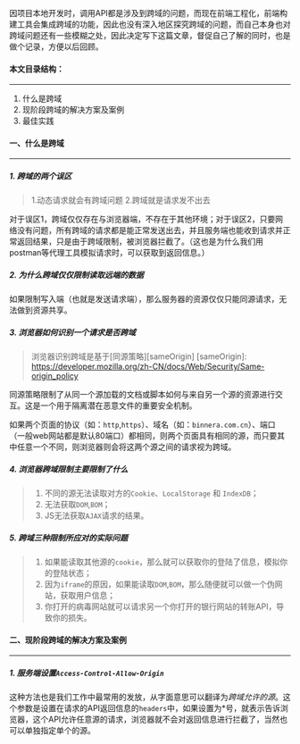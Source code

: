 因项目本地开发时，调用API都是涉及到跨域的问题，而现在前端工程化，前端构建工具会集成跨域的功能，因此也没有深入地区探究跨域的问题，而自己本身也对跨域问题还有一些模糊之处，因此决定写下这篇文章，督促自己了解的同时，也是做个记录，方便以后回顾。

#### 本文目录结构：
---

1. 什么是跨域
2. 现阶段跨域的解决方案及案例
3. 最佳实践

#### 一、什么是跨域
---

##### 1. 跨域的两个误区

> 1.动态请求就会有跨域问题
> 2.跨域就是请求发不出去

对于误区1，跨域仅仅存在与浏览器端，不存在于其他环境；对于误区2，只要网络没有问题，所有跨域的请求都是能正常发送出去，并且服务端也能收到请求并正常返回结果，只是由于跨域限制，被浏览器拦截了。（这也是为什么我们用postman等代理工具模拟请求时，可以获取到返回信息。）

##### 2. 为什么跨域仅仅限制读取远端的数据

如果限制写入端（也就是发送请求端），那么服务器的资源仅仅只能同源请求，无法做到资源共享。

##### 3. 浏览器如何识别一个请求是否跨域

> 浏览器识别跨域是基于[同源策略][sameOrigin]
[sameOrigin]: https://developer.mozilla.org/zh-CN/docs/Web/Security/Same-origin_policy

同源策略限制了从同一个源加载的文档或脚本如何与来自另一个源的资源进行交互。这是一个用于隔离潜在恶意文件的重要安全机制。
  
如果两个页面的协议（如：`http`,`https`）、域名（如：`binnera.com.cn`）、端口（一般web网站都是默认80端口）都相同，则两个页面具有相同的源，而只要其中任意一个不同，则浏览器则会将这两个源之间的请求视为跨域。

##### 4. 浏览器跨域限制主要限制了什么

> 1. 不同的源无法读取对方的`Cookie`、`LocalStorage` 和 `IndexDB`；
> 2. 无法获取`DOM`,`BOM`；
> 3. JS无法获取`AJAX`请求的结果。

##### 5. 跨域三种限制所应对的实际问题

> 1. 如果能读取其他源的`cookie`，那么就可以获取你的登陆了信息，模拟你的登陆状态；
> 2. 因为`iframe`的原因，如果能读取`DOM`,`BOM`，那么随便就可以做一个伪网站，获取用户信息；
> 3. 你打开的病毒网站就可以请求另一个你打开的银行网站的转账API，导致你的损失。

#### 二、现阶段跨域的解决方案及案例
---

##### 1. 服务端设置`Access-Control-Allow-Origin`

这种方法也是我们工作中最常用的发放，从字面意思可以翻译为*跨域允许的源*。这个参数是设置在请求的API返回信息的`headers`中，如果设置为*号，就表示告诉浏览器，这个API允许任意源的请求，浏览器就不会对返回信息进行拦截了，当然也可以单独指定单个的源。
